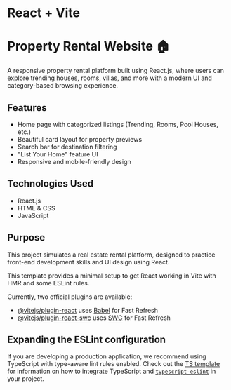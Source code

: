 # React + Vite

# Property Rental Website 🏠  

A responsive property rental platform built using React.js, where users can explore trending houses, rooms, villas, and more with a modern UI and category-based browsing experience.  
## Features  
- Home page with categorized listings (Trending, Rooms, Pool Houses, etc.)  
- Beautiful card layout for property previews  
- Search bar for destination filtering  
- "List Your Home" feature UI  
- Responsive and mobile-friendly design  

## Technologies Used  
- React.js  
- HTML & CSS  
- JavaScript  

## Purpose  
This project simulates a real estate rental platform, designed to practice front-end development skills and UI design using React.  


This template provides a minimal setup to get React working in Vite with HMR and some ESLint rules.

Currently, two official plugins are available:

- [@vitejs/plugin-react](https://github.com/vitejs/vite-plugin-react/blob/main/packages/plugin-react) uses [Babel](https://babeljs.io/) for Fast Refresh
- [@vitejs/plugin-react-swc](https://github.com/vitejs/vite-plugin-react/blob/main/packages/plugin-react-swc) uses [SWC](https://swc.rs/) for Fast Refresh

## Expanding the ESLint configuration

If you are developing a production application, we recommend using TypeScript with type-aware lint rules enabled. Check out the [TS template](https://github.com/vitejs/vite/tree/main/packages/create-vite/template-react-ts) for information on how to integrate TypeScript and [`typescript-eslint`](https://typescript-eslint.io) in your project.
